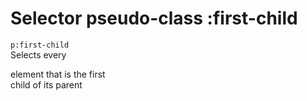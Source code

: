 # Selector pseudo-class :first-child

`p:first-child`  
Selects every <p> element that is the first  
child of its parent  
